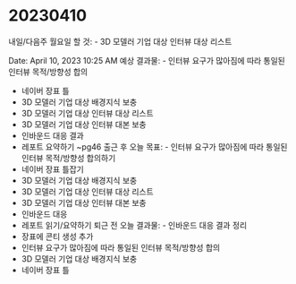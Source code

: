 # 20230410

내일/다음주 월요일 할 것: - 3D 모델러 기업 대상 인터뷰 대상 리스트

Date: April 10, 2023 10:25 AM
예상 결과물: - 인터뷰 요구가 많아짐에 따라 통일된 인터뷰 목적/방향성 합의
- 네이버 장표 틀
- 3D 모델러 기업 대상 배경지식 보충
- 3D 모델러 기업 대상 인터뷰 대상 리스트
- 3D 모델러 기업 대상 인터뷰 대본 보충
- 인바운드 대응 결과
- 레포트 요약하기 ~pg46
출근 후 오늘 목표: - 인터뷰 요구가 많아짐에 따라 통일된 인터뷰 목적/방향성 합의하기
- 네이버 장표 틀잡기
- 3D 모델러 기업 대상 배경지식 보충
- 3D 모델러 기업 대상 인터뷰 대상 리스트
- 3D 모델러 기업 대상 인터뷰 대본 보충
- 인바운드 대응
- 레포트 읽기/요약하기
퇴근 전 오늘 결과물: - 인바운드 대응 결과 정리
- 장표에 콘티 생성 추가
- 인터뷰 요구가 많아짐에 따라 통일된 인터뷰 목적/방향성 합의
- 3D 모델러 기업 대상 배경지식 보충
- 네이버 장표 틀